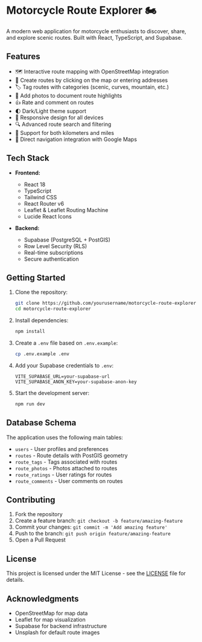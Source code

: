 # Motorcycle Route Explorer 🏍️

A modern web application for motorcycle enthusiasts to discover, share, and explore scenic routes. Built with React, TypeScript, and Supabase.

## Features

- 🗺️ Interactive route mapping with OpenStreetMap integration
- 📍 Create routes by clicking on the map or entering addresses
- 🏷️ Tag routes with categories (scenic, curves, mountain, etc.)
- 📸 Add photos to document route highlights
- 👍 Rate and comment on routes
- 🌓 Dark/Light theme support
- 📱 Responsive design for all devices
- 🔍 Advanced route search and filtering
- 📏 Support for both kilometers and miles
- 🧭 Direct navigation integration with Google Maps

## Tech Stack

- **Frontend:**
  - React 18
  - TypeScript
  - Tailwind CSS
  - React Router v6
  - Leaflet & Leaflet Routing Machine
  - Lucide React Icons

- **Backend:**
  - Supabase (PostgreSQL + PostGIS)
  - Row Level Security (RLS)
  - Real-time subscriptions
  - Secure authentication

## Getting Started

1. Clone the repository:
   ```bash
   git clone https://github.com/yourusername/motorcycle-route-explorer.git
   cd motorcycle-route-explorer
   ```

2. Install dependencies:
   ```bash
   npm install
   ```

3. Create a `.env` file based on `.env.example`:
   ```bash
   cp .env.example .env
   ```

4. Add your Supabase credentials to `.env`:
   ```
   VITE_SUPABASE_URL=your-supabase-url
   VITE_SUPABASE_ANON_KEY=your-supabase-anon-key
   ```

5. Start the development server:
   ```bash
   npm run dev
   ```

## Database Schema

The application uses the following main tables:

- `users` - User profiles and preferences
- `routes` - Route details with PostGIS geometry
- `route_tags` - Tags associated with routes
- `route_photos` - Photos attached to routes
- `route_ratings` - User ratings for routes
- `route_comments` - User comments on routes

## Contributing

1. Fork the repository
2. Create a feature branch: `git checkout -b feature/amazing-feature`
3. Commit your changes: `git commit -m 'Add amazing feature'`
4. Push to the branch: `git push origin feature/amazing-feature`
5. Open a Pull Request

## License

This project is licensed under the MIT License - see the [LICENSE](LICENSE) file for details.

## Acknowledgments

- OpenStreetMap for map data
- Leaflet for map visualization
- Supabase for backend infrastructure
- Unsplash for default route images